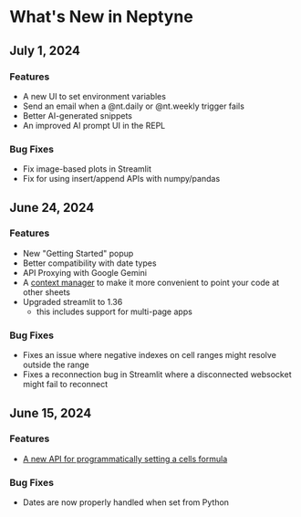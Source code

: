 # What's New in Neptyne

## July 1, 2024

### Features
- A new UI to set environment variables
- Send an email when a @nt.daily or @nt.weekly trigger fails
- Better AI-generated snippets
- An improved AI prompt UI in the REPL

### Bug Fixes
- Fix image-based plots in Streamlit
- Fix for using insert/append APIs with numpy/pandas

## June 24, 2024

### Features
- New "Getting Started" popup
- Better compatibility with date types
- API Proxying with Google Gemini
- A [context manager](https://docs.neptyne.com/kernel/neptyne_api/sheet.html#NeptyneSheetCollection.use_sheet) to make it more convenient to point your code at other sheets
- Upgraded streamlit to 1.36
  - this includes support for multi-page apps

### Bug Fixes
- Fixes an issue where negative indexes on cell ranges might resolve outside the range
- Fixes a reconnection bug in Streamlit where a disconnected websocket might fail to reconnect

## June 15, 2024

### Features
- [A new API for programmatically setting a cells formula](https://docs.neptyne.com/kernel/neptyne_api.html#Formula)

### Bug Fixes
- Dates are now properly handled when set from Python
